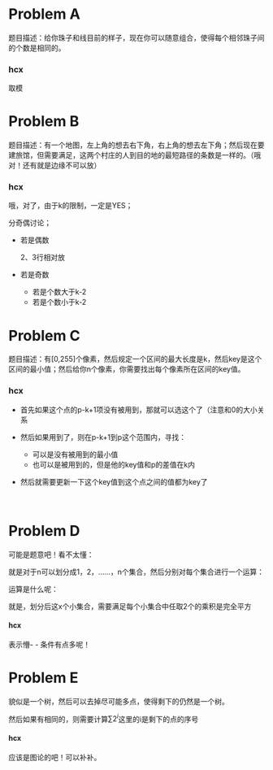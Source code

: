 # Problem A

题目描述：给你珠子和线目前的样子，现在你可以随意组合，使得每个相邻珠子间的个数是相同的。

### hcx

取模

# Problem B

题目描述：有一个地图，左上角的想去右下角，右上角的想去左下角；然后现在要建旅馆，但需要满足，这两个村庄的人到目的地的最短路径的条数是一样的。（哦 对！还有就是边缘不可以放）

### hcx

哦，对了，由于k的限制，一定是YES；

分奇偶讨论；

* 若是偶数 

  2、3行相对放

* 若是奇数

  * 若是个数大于k-2
  * 若是个数小于k-2

# Problem C

题目描述：有[0,255]个像素，然后规定一个区间的最大长度是k，然后key是这个区间的最小值；然后给你n个像素，你需要找出每个像素所在区间的key值。

### hcx

* 首先如果这个点的p-k+1项没有被用到，那就可以选这个了（注意和0的大小关系

* 然后如果用到了，则在p-k+1到p这个范围内，寻找：

  * 可以是没有被用到的最小值
  * 也可以是被用到的，但是他的key值和p的差值在k内

* 然后就需要更新一下这个key值到这个点之间的值都为key了

  ​

# Problem D

可能是题意吧！看不太懂：

就是对于n可以划分成1，2，……，n个集合，然后分别对每个集合进行一个运算：

运算是什么呢：

就是，划分后这x个小集合，需要满足每个小集合中任取2个的乘积是完全平方

#### hcx

表示懵- - 条件有点多呢！



# Problem E

貌似是一个树，然后可以去掉尽可能多点，使得剩下的仍然是一个树。

然后如果有相同的，则需要计算$\sum 2^i$这里的i是剩下的点的序号

#### hcx

应该是图论的吧！可以补补。